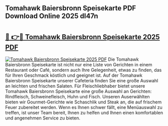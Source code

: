 ## Tomahawk Baiersbronn Speisekarte PDF Download Online 2025 dl47n

# <h2><a href="http://gca5u7.nevu.top/?p=Tomahawk+Baiersbronn+Speisekarte">🔗 👉🔴 Tomahawk Baiersbronn Speisekarte 2025 PDF</a></h2>

[![Tomahawk Baiersbronn Speisekarte 2025 PDF](https://i.imgur.com/dBaPXMq.png)](http://gca5u7.nevu.top/?p=Tomahawk+Baiersbronn+Speisekarte)
Die Tomahawk Baiersbronn Speisekarte ist nicht nur eine Liste von Gerichten in einem Restaurant oder Café, sondern auch Ihre Gelegenheit, etwas zu finden, das für Ihren Geschmack köstlich und geeignet ist. Auf der Tomahawk Baiersbronn Speisekarte unserer Cafeteria finden Sie eine große Auswahl an leichten und frischen Salaten. Für Fleischliebhaber bietet unsere Tomahawk Baiersbronn Speisekarte eine große Auswahl an Gerichten: Rindfleisch, Schweinefleisch, Huhn und Fisch. Unseren Auserwählten bieten wir Gourmet-Gerichte wie Schaschlik und Steak an, die auf frischem Feuer zubereitet werden. Wenn es Ihnen schwer fällt, eine Menüauswahl zu treffen, ist unser Team bereit, Ihnen zu helfen und Ihnen einen komfortablen und angenehmen Service zu bieten.
